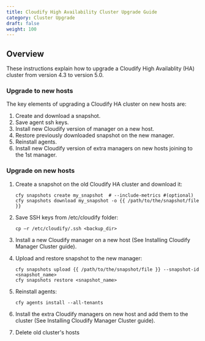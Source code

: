```yaml
---
title: Cloudify High Availability Cluster Upgrade Guide
category: Cluster Upgrade
draft: false
weight: 100
---
```

## Overview

These instructions explain how to upgrade a Cloudify High Availablity (HA) cluster from version 4.3 to version 5.0.

### Upgrade to new hosts

The key elements of upgrading a Cloudify HA cluster on new hosts are:

1.  Create and download a snapshot.
1.  Save agent ssh keys.
1.  Install new Cloudify version of manager on a new host.
1.  Restore previously downloaded snapshot on the new manager.
1.  Reinstall agents.
1.  Install new Cloudify version of extra managers on new hosts joining to the 1st manager.

### Upgrade on new hosts

1.  Create a snapshot on the old Cloudify HA cluster and download it:

    ```
    cfy snapshots create my_snapshot  # --include-metrics #(optional)
    cfy snapshots download my_snapshot -o {{ /path/to/the/snapshot/file }}
    ```
1.  Save SSH keys from /etc/cloudify folder:
    ```
    cp –r /etc/cloudify/.ssh <backup_dir>
    ```
1.  Install a new Cloudify manager on a new host (See Installing Cloudify Manager Cluster guide).
1.  Upload and restore snapshot to the new manager:
    ```
    cfy snapshots upload {{ /path/to/the/snapshot/file }} --snapshot-id <snapshot_name>
    cfy snapshots restore <snapshot_name>
    ```
1.  Reinstall agents:
    ```
    cfy agents install --all-tenants
    ```
1.  Install the extra Cloudify managers on new host and add them to the cluster (See Installing Cloudify Manager Cluster guide).
1.  Delete old cluster's hosts
